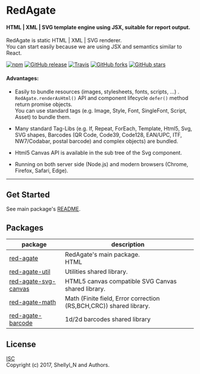 # RedAgate
#### HTML | XML | SVG template engine using JSX, suitable for report output.

RedAgate is static HTML | XML | SVG renderer.  
You can start easily because we are using JSX and semantics similar to React.

[![npm](https://img.shields.io/npm/v/red-agate.svg)](https://www.npmjs.com/package/red-agate)
[![GitHub release](https://img.shields.io/github/release/shellyln/red-agate.svg)](https://github.com/shellyln/red-agate/releases)
[![Travis](https://img.shields.io/travis/shellyln/red-agate/master.svg)](https://travis-ci.org/shellyln/red-agate)
[![GitHub forks](https://img.shields.io/github/forks/shellyln/red-agate.svg?style=social&label=Fork)](https://github.com/shellyln/red-agate/fork)
[![GitHub stars](https://img.shields.io/github/stars/shellyln/red-agate.svg?style=social&label=Star)](https://github.com/shellyln/red-agate)


#### Advantages:
* Easily to bundle resources (images, stylesheets, fonts, scripts, ...) .  
  `RedAgate.renderAsHtml()` API and component lifecycle `defer()` method return promise objects.  
  You can use standard tags (e.g. Image, Style, Font, SingleFont, Script, Asset) to bundle them.

* Many standard Tag-Libs (e.g. If, Repeat, ForEach, Template, Html5, Svg, SVG shapes,
  Barcodes (QR Code, Code39, Code128, EAN/UPC, ITF, NW7/Codabar, postal barcode) and complex objects) are bundled.

* Html5 Canvas API is available in the sub tree of the Svg component.

* Running on both server side (Node.js) and modern browsers (Chrome, Firefox, Safari, Edge).
----

## Get Started

See main package's [README](https://github.com/shellyln/red-agate/tree/master/packages/red-agate/README.md).

## Packages

| package | description |
|---------|-------------|
| [red-agate](https://github.com/shellyln/red-agate/tree/master/packages/red-agate) | RedAgate's main package.<br>HTML|XML|SVG template engine using JSX, suitable for report output. |
| [red-agate-util](https://github.com/shellyln/red-agate/tree/master/packages/red-agate-util) | Utilities shared library. |
| [red-agate-svg-canvas](https://github.com/shellyln/red-agate/tree/master/packages/red-agate-svg-canvas) | HTML5 canvas compatible SVG Canvas shared library. |
| [red-agate-math](https://github.com/shellyln/red-agate/tree/master/packages/red-agate-math) | Math (Finite field, Error correction (RS,BCH,CRC)) shared library. |
| [red-agate-barcode](https://github.com/shellyln/red-agate/tree/master/packages/red-agate-barcode) | 1d/2d barcodes shared library |

## License
[ISC](https://github.com/shellyln/red-agate/blob/master/LICENSE.md)  
Copyright (c) 2017, Shellyl_N and Authors.